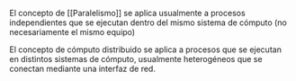 El concepto de [[Paralelismo]] se aplica usualmente a procesos independientes que se ejecutan dentro del mismo sistema de cómputo (no necesariamente el mismo equipo)

El concepto de cómputo distribuido se aplica a procesos que se ejecutan en distintos sistemas de cómputo, usualmente heterogéneos que se conectan mediante una interfaz de red.